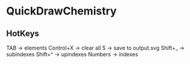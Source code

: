 # QuickDrawChemistry
## HotKeys
TAB -> elements
Control+X -> clear all
S -> save to output.svg
Shift+_ -> subindexes
Shift+^ -> upindexes
Numbers -> indexes
